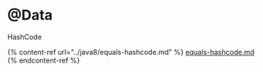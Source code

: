 # @Data

HashCode

{% content-ref url="../java8/equals-hashcode.md" %}
[equals-hashcode.md](../java8/equals-hashcode.md)
{% endcontent-ref %}
